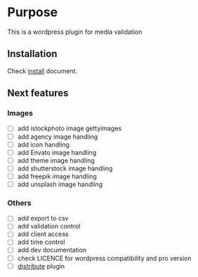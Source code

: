 # Purpose

This is a wordpress plugin for media validation

## Installation

Check [install](./doc/INSTALL.md) document.

## Next features

### Images

- [ ] add istockphoto image gettyimages
- [ ] add agency image handling
- [ ] add icon handling
- [ ] add Envato image handling
- [ ] add theme image handling
- [ ] add shutterstock image handling
- [ ] add freepik image handling
- [ ] add unsplash image handling

### Others

- [ ] add export to csv
- [ ] add validation control
- [ ] add client access
- [ ] add time control
- [ ] add dev documentation
- [ ] check LICENCE for wordpress compatibility and pro version
- [ ] [distribute](https://www.dreamhost.com/blog/how-to-create-your-first-wordpress-plugin/) plugin
